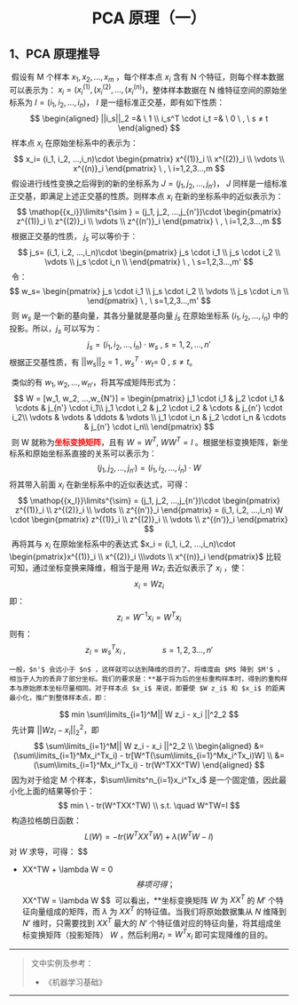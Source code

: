 # <center>PCA 原理（一）</center>



## 1、PCA 原理推导

​	假设有 M 个样本 $x_1, x_2, ..., x_m$ ，每个样本点 $x_i$ 含有 N 个特征，则每个样本数据可以表示为： $x_i =( x^{(1)}_i, (x^{(2)}_i,..., (x^{(n)}_i)$，整体样本数据在 N 维特征空间的原始坐标系为 $I=(i_1, i_2, ..., i_n)$， $I$ 是一组标准正交基，即有如下性质：
$$
\begin{aligned}
||i_s||_2 =&  \ 1 \\
i_s^T \cdot i_t =& \ 0 \ ,  \ s ≠ t
\end{aligned}
$$
​	样本点 $x_i$ 在原始坐标系中的表示为：
$$
x_i= (i_1, i_2, ...,i_n)\cdot 
\begin{pmatrix}
	x^{(1)}_i \\
	x^{(2)}_i \\
	\vdots  \\
	x^{(n)}_i
\end{pmatrix}
\ , \ i=1,2,3...,m
$$
​	假设进行线性变换之后得到的新的坐标系为 $J=(j_1, j_2, ..., j_{n'})$， $J$ 同样是一组标准正交基，即满足上述正交基的性质。则样本点 $x_i$ 在新的坐标系中的近似表示为：
$$
\mathop{{x_i}}\limits^{\sim } = (j_1, j_2, ...,j_{n'})\cdot 
\begin{pmatrix}
	z^{(1)}_i \\
	z^{(2)}_i \\
	\vdots  \\
	z^{(n')}_i
\end{pmatrix}
\ , \ i=1,2,3...,m
$$
​	根据正交基的性质， $j_s$ 可以等价于：
$$
j_s= (i_1, i_2, ...,i_n)\cdot
\begin{pmatrix}
	j_s \cdot i_1 \\
	j_s \cdot i_2 \\
	\vdots  \\
	j_s \cdot i_n \\
\end{pmatrix}
\ , \ s=1,2,3...,m'
$$
​	令：
$$
w_s= 
\begin{pmatrix}
	j_s \cdot i_1 \\
	j_s \cdot i_2 \\
	\vdots  \\
	j_s \cdot i_n \\
\end{pmatrix}
\ , \ s=1,2,3...,m'
$$
​	则 $w_s$ 是一个新的基向量，其各分量就是基向量 $j_s$ 在原始坐标系 $(i_1, i_2, ..., i_n)$ 中的投影。所以，$j_s$ 可以写为：
$$
j_s = (i_1, i_2, ...,i_n)\cdot w_s \ , \ s =1 ,2 ,..., n'
$$
​	根据正交基性质，有 $||w_s||_2\ =\ 1 \ , \ w_s^T \cdot w_t = \ 0 \ , \ s≠t$。

​	类似的有 $w_1,w_2,...,w_{n'}$，将其写成矩阵形式为：
$$
W = [w_1, w_2, ...,w_{N'}] =
\begin{pmatrix}
	j_1 \cdot i_1 & j_2 \cdot i_1 & \cdots & j_{n'} \cdot i_1\\
	j_1 \cdot i_2 & j_2 \cdot i_2 & \cdots & j_{n'} \cdot i_2\\
	\vdots  & \vdots     &   \ddots   & \vdots \\
	j_1 \cdot i_n & j_2 \cdot i_n & \cdots & j_{n'} \cdot i_n\\
\end{pmatrix}
$$
​	则 W 就称为<font color=red>**坐标变换矩阵**</font>，且有 $W = W^T, \  WW^T =I$ 。根据坐标变换矩阵，新坐标系和原始坐标系直接的关系可以表示为：
$$
(j_1, j_2, ...,j_{n'}) = (i_1, i_2, ...,i_n)\cdot W
$$
​	将其带入前面 $x_i$ 在新坐标系中的近似表达式，可得：
$$
\mathop{{x_l}}\limits^{\sim} = (j_1, j_2, ...,j_{n'})\cdot 
\begin{pmatrix}
	z^{(1)}_i \\
	z^{(2)}_i \\
	\vdots  \\
	z^{(n')}_i
\end{pmatrix}
= (i_1, i_2, ...,i_n) W \cdot 
\begin{pmatrix}
	z^{(1)}_i \\
	z^{(2)}_i \\
	\vdots  \\
	z^{(n')}_i
\end{pmatrix}
$$
​	再将其与 $x_i$ 在原始坐标系中的表达式 $x_i = (i_1, i_2, ...,i_n)\cdot \begin{pmatrix}x^{(1)}_i \\ x^{(2)}_i \\\vdots  \\  x^{(n)}_i \end{pmatrix}$ 比较可知，通过坐标变换来降维，相当于是用 $Wz_i$ 去近似表示了 $x_i$ ，使：
$$
x_i = W z_i
$$
​	即：
$$
z_i = W^{-1}x_i=W^Tx_i
$$
​	则有：
$$
z_i = w_s^Tx_i \ , \quad\quad\quad\quad s=1,2,3...,n'
$$


 	一般，$n'$ 会远小于 $n$ ，这样就可以达到降维的目的了。将维度由 $M$ 降到 $M'$ ，相当于人为的丢弃了部分坐标。我们的要求是：**基于将为后的坐标重构样本时，得到的重构样本与原始原本坐标尽量相同。对于样本点 $x_i$ 来说，即要使 $W z_i$ 和 $x_i$ 的距离最小化，推广到整体样本点，即：
$$
min \sum\limits_{i=1}^M|| W z_i - x_i ||^2_2
$$
​		先计算 $|| W z_i - x_i ||^2_2$，即
$$
\sum\limits_{i=1}^M|| W z_i - x_i ||^2_2 \\
\begin{aligned} 
&= (\sum\limits_{i=1}^Mx_i^Tx_i) - tr[W^T(\sum\limits_{i=1}^Mx_i^Tx_i)W]  \\
&=  (\sum\limits_{i=1}^Mx_i^Tx_i) -  tr(W^TXX^TW)
\end{aligned}
$$
​		因为对于给定 M 个样本，$\sum\limits^n_{i=1}x_i^Tx_i$ 是一个固定值，因此最小化上面的结果等价于：
$$
min \ - tr(W^TXX^TW)  \\
s.t. \quad W^TW=I
$$
​		构造拉格朗日函数：
$$
L(W) = - tr(W^TXX^TW) + \lambda(W^TW-I)
$$
​		对 $W$ 求导，可得：
$$
- XX^TW + \lambda W = 0
$$
​		移项可得；
$$
 XX^TW = \lambda W
$$
​		可以看出，**坐标变换矩阵 $W$ 为 $XX^T$ 的 $M'$ 个特征向量组成的矩阵，而 $\lambda$ 为 $XX^T$ 的特征值。当我们将原始数据集从 $N$ 维降到 $N’$ 维时，只需要找到 $XX^T$ 最大的 $N’$ 个特征值对应的特征向量，将其组成坐标变换矩阵（投影矩阵） $W$ ，然后利用$z_i = W^Tx_i$ 即可实现降维的目的。





---
> 文中实例及参考：
> + 《机器学习基础》

---
